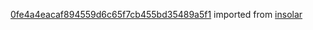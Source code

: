 [0fe4a4eacaf894559d6c65f7cb455bd35489a5f1](https://github.com/insolar/insolar/commit/0fe4a4eacaf894559d6c65f7cb455bd35489a5f1) imported from [insolar](https://github.com/insolar/insolar)
